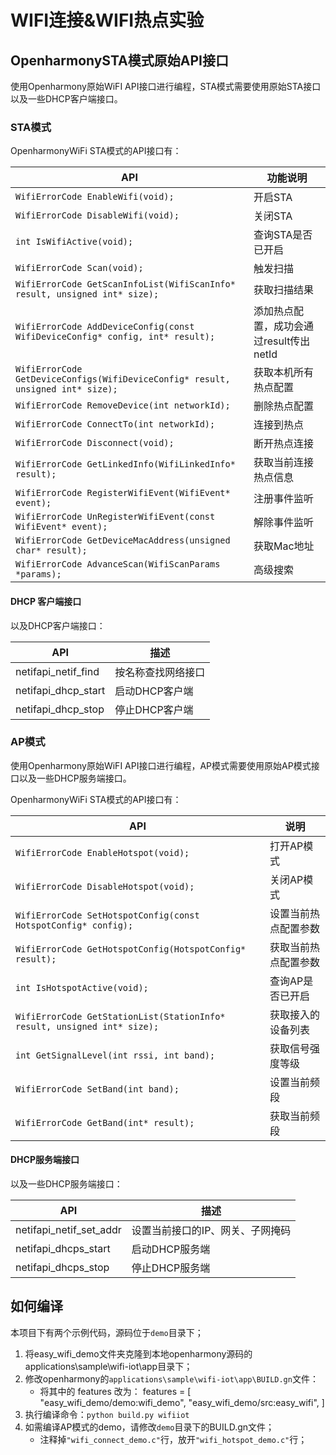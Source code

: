 # WIFI连接&WIFI热点实验<a name="ZH-CN_TOPIC_0000001130176841"></a>


## OpenharmonySTA模式原始API接口

使用Openharmony原始WiFI API接口进行编程，STA模式需要使用原始STA接口以及一些DHCP客户端接口。

### STA模式

OpenharmonyWiFi STA模式的API接口有：

| API                                                          | 功能说明                                |
| ------------------------------------------------------------ | --------------------------------------- |
| `WifiErrorCode EnableWifi(void);`                            | 开启STA                                 |
| `WifiErrorCode DisableWifi(void);`                           | 关闭STA                                 |
| `int IsWifiActive(void);`                                    | 查询STA是否已开启                       |
| `WifiErrorCode Scan(void);`                                  | 触发扫描                                |
| `WifiErrorCode GetScanInfoList(WifiScanInfo* result, unsigned int* size);` | 获取扫描结果                            |
| `WifiErrorCode AddDeviceConfig(const WifiDeviceConfig* config, int* result);` | 添加热点配置，成功会通过result传出netId |
| `WifiErrorCode GetDeviceConfigs(WifiDeviceConfig* result, unsigned int* size);` | 获取本机所有热点配置                    |
| `WifiErrorCode RemoveDevice(int networkId);`                 | 删除热点配置                            |
| `WifiErrorCode ConnectTo(int networkId);`                    | 连接到热点                              |
| `WifiErrorCode Disconnect(void);`                            | 断开热点连接                            |
| `WifiErrorCode GetLinkedInfo(WifiLinkedInfo* result);`       | 获取当前连接热点信息                    |
| `WifiErrorCode RegisterWifiEvent(WifiEvent* event);`         | 注册事件监听                            |
| `WifiErrorCode UnRegisterWifiEvent(const WifiEvent* event);` | 解除事件监听                            |
| `WifiErrorCode GetDeviceMacAddress(unsigned char* result);`  | 获取Mac地址                             |
| `WifiErrorCode AdvanceScan(WifiScanParams *params);`         | 高级搜索                                |



#### DHCP 客户端接口

以及DHCP客户端接口：

| API                 | 描述               |
| ------------------- | ------------------ |
| netifapi_netif_find | 按名称查找网络接口 |
| netifapi_dhcp_start | 启动DHCP客户端     |
| netifapi_dhcp_stop  | 停止DHCP客户端     |



### AP模式

使用Openharmony原始WiFI API接口进行编程，AP模式需要使用原始AP模式接口以及一些DHCP服务端接口。

OpenharmonyWiFi STA模式的API接口有：

| API                                                          | 说明                 |
| ------------------------------------------------------------ | -------------------- |
| `WifiErrorCode EnableHotspot(void);`                         | 打开AP模式           |
| `WifiErrorCode DisableHotspot(void);`                        | 关闭AP模式           |
| `WifiErrorCode SetHotspotConfig(const HotspotConfig* config);` | 设置当前热点配置参数 |
| `WifiErrorCode GetHotspotConfig(HotspotConfig* result);`     | 获取当前热点配置参数 |
| `int IsHotspotActive(void);`                                 | 查询AP是否已开启     |
| `WifiErrorCode GetStationList(StationInfo* result, unsigned int* size);` | 获取接入的设备列表   |
| `int GetSignalLevel(int rssi, int band);`                    | 获取信号强度等级     |
| `WifiErrorCode SetBand(int band);`                           | 设置当前频段         |
| `WifiErrorCode GetBand(int* result);`                        | 获取当前频段         |



#### DHCP服务端接口

以及一些DHCP服务端接口：

| API                     | 描述                             |
| ----------------------- | -------------------------------- |
| netifapi_netif_set_addr | 设置当前接口的IP、网关、子网掩码 |
| netifapi_dhcps_start    | 启动DHCP服务端                   |
| netifapi_dhcps_stop     | 停止DHCP服务端                   |


## 如何编译

本项目下有两个示例代码，源码位于`demo`目录下；

1. 将easy_wifi_demo文件夹克隆到本地openharmony源码的applications\sample\wifi-iot\app目录下；
2. 修改openharmony的`applications\sample\wifi-iot\app\BUILD.gn`文件：
   * 将其中的 features 改为：
    features = [
        "easy_wifi_demo/demo:wifi_demo",
        "easy_wifi_demo/src:easy_wifi",
    ]
3. 执行编译命令：`python build.py wifiiot`
4. 如需编译AP模式的demo，请修改`demo`目录下的BUILD.gn文件；
   * 注释掉`"wifi_connect_demo.c"`行，放开`"wifi_hotspot_demo.c"`行；